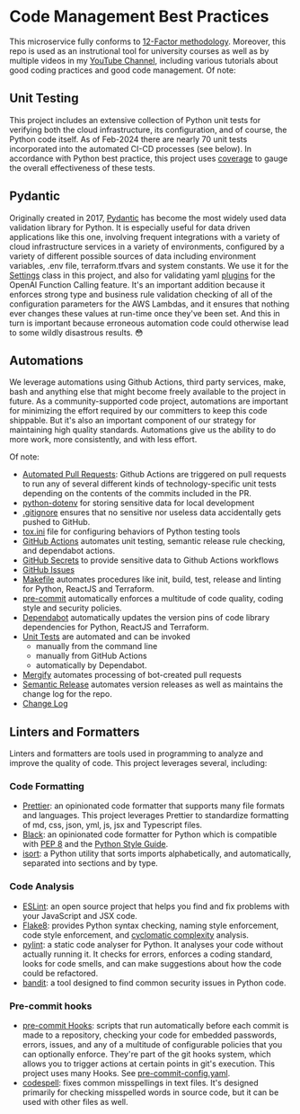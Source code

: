 # Code Management Best Practices

This microservice fully conforms to [12-Factor methodology](./12-FACTOR.md). Moreover, this repo is used as an instrutional tool for university courses as well as by multiple videos in my [YouTube Channel](https://youtube.com/@FullStackWithLawrence), including various tutorials about good coding practices and good code management. Of note:

## Unit Testing

This project includes an extensive collection of Python unit tests for verifying both the cloud infrastructure, its configuration, and of course, the Python code itself. As of Feb-2024 there are nearly 70 unit tests incorporated into the automated CI-CD processes (see below). In accordance with Python best practice, this project uses [coverage](https://pypi.org/project/coverage/) to gauge the overall effectiveness of these tests.

## Pydantic

Originally created in 2017, [Pydantic](https://docs.pydantic.dev/latest/) has become the most widely used data validation library for Python. It is especially useful for data driven applications like this one, involving frequent integrations with a variety of cloud infrastructure services in a variety of environments, configured by a variety of different possible sources of data including environment variables, .env file, terraform.tfvars and system constants. We use it for the [Settings](../python/openai_passthrough/common/conf.py) class in this project, and also for validating yaml [plugins](.smarter/chat/custom_config.py) for the OpenAI Function Calling feature. It's an important addition because it enforces strong type and business rule validation checking of all of the configuration parameters for the AWS Lambdas, and it ensures that nothing ever changes these values at run-time once they've been set. And this in turn is important because erroneous automation code could otherwise lead to some wildly disastrous results. 😳

## Automations

We leverage automations using Github Actions, third party services, make, bash and anything else that might become freely available to the project in future. As a community-supported code project, automations are important for minimizing the effort required by our committers to keep this code shippable. But it's also an important component of our strategy for maintaining high quality standards. Automations give us the ability to do more work, more consistently, and with less effort.

Of note:

- [Automated Pull Requests](https://github.com/QueriumCorp/smarter/pulls?q=is%3Apr+is%3Aclosed): Github Actions are triggered on pull requests to run any of several different kinds of technology-specific unit tests depending on the contents of the commits included in the PR.
- [python-dotenv](https://pypi.org/project/python-dotenv/) for storing sensitive data for local development
- [.gitignore](./.gitignore) ensures that no sensitive nor useless data accidentally gets pushed to GitHub.
- [tox.ini](./tox.ini) file for configuring behaviors of Python testing tools
- [GitHub Actions](https://github.com/features/actions) automates unit testing, semantic release rule checking, and dependabot actions.
- [GitHub Secrets](https://github.com/QueriumCorp/smarter/settings/secrets/actions) to provide sensitive data to Github Actions workflows
- [GitHub Issues](https://github.com/features/issues)
- [Makefile](./Makefile) automates procedures like init, build, test, release and linting for Python, ReactJS and Terraform.
- [pre-commit](https://pre-commit.com/) automatically enforces a multitude of code quality, coding style and security policies.
- [Dependabot](https://github.com/dependabot) automatically updates the version pins of code library dependencies for Python, ReactJS and Terraform.
- [Unit Tests](https://docs.pytest.org/) are automated and can be invoked
  - manually from the command line
  - manually from GitHub Actions
  - automatically by Dependabot.
- [Mergify](https://mergify.com/) automates processing of bot-created pull requests
- [Semantic Release](https://github.com/semantic-release/semantic-release) automates version releases as well as maintains the change log for the repo.
- [Change Log](http://keepachangelog.com/)

## Linters and Formatters

Linters and formatters are tools used in programming to analyze and improve the quality of code. This project leverages several, including:

### Code Formatting

- [Prettier](https://prettier.io/): an opinionated code formatter that supports many file formats and languages. This project leverages Prettier to standardize formatting of md, css, json, yml, js, jsx and Typescript files.
- [Black](https://github.com/psf/black): an opinionated code formatter for Python which is compatible with [PEP 8](https://peps.python.org/pep-0008/) and the [Python Style Guide](https://www.python.org/docs/essays/styleguide/).
- [isort](https://pycqa.github.io/isort/): a Python utility that sorts imports alphabetically, and automatically, separated into sections and by type.

### Code Analysis

- [ESLint](https://eslint.org/): an open source project that helps you find and fix problems with your JavaScript and JSX code.
- [Flake8](https://flake8.pycqa.org/en/latest/): provides Python syntax checking, naming style enforcement, code style enforcement, and [cyclomatic complexity](https://en.wikipedia.org/wiki/Cyclomatic_complexity) analysis.
- [pylint](https://pypi.org/project/pylint/): a static code analyser for Python. It analyses your code without actually running it. It checks for errors, enforces a coding standard, looks for code smells, and can make suggestions about how the code could be refactored.
- [bandit](https://github.com/PyCQA/bandit): a tool designed to find common security issues in Python code.

### Pre-commit hooks

- [pre-commit Hooks](https://pre-commit.com/hooks.html): scripts that run automatically before each commit is made to a repository, checking your code for embedded passwords, errors, issues, and any of a multitude of configurable policies that you can optionally enforce. They're part of the git hooks system, which allows you to trigger actions at certain points in git's execution. This project uses many Hooks. See [pre-commit-config.yaml](./.pre-commit-config.yaml#L45).
- [codespell](https://github.com/codespell-project/codespell): fixes common misspellings in text files. It's designed primarily for checking misspelled words in source code, but it can be used with other files as well.

